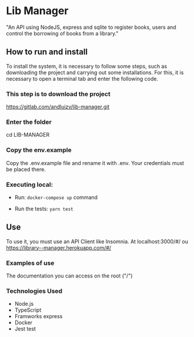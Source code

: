 # Lib Manager

"An API using NodeJS, express and sqlite to register books, users and control the borrowing of books from a library."

## How to run and install

To install the system, it is necessary to follow some steps, such as downloading the project and carrying out some installations. For this, it is necessary to open a terminal tab and enter the following code.

### This step is to download the project

https://gitlab.com/andluizv/lib-manager.git

### Enter the folder

cd LIB-MANAGER

### Copy the env.example

Copy the .env.example file and rename it with .env. Your credentials must be placed there.

### Executing local:

- Run: `docker-compose up` command

- Run the tests: `yarn test`

## Use

To use it, you must use an API Client like Insomnia. At localhost:3000/#/ ou https://library--manager.herokuapp.com/#/

### Examples of use

The documentation you can access on the root ("/")

### Technologies Used

- Node.js
- TypeScript
- Framworks express
- Docker
- Jest test

